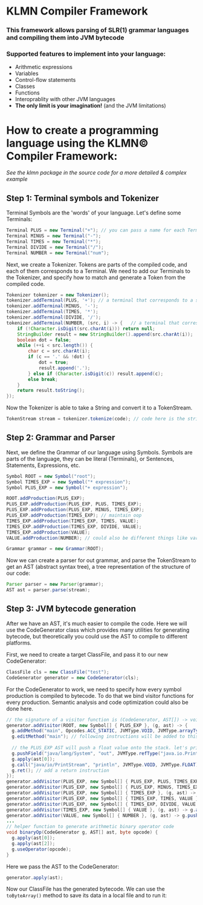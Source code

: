 # KLMN Compiler Framework

### This framework allows parsing of SLR(1) grammar languages and compiling them into JVM bytecode
### Supported features to implement into your language:
* Arithmetic expressions
* Variables
* Control-flow statements
* Classes
* Functions
* Interoprablity with other JVM languages
* **The only limit is your imagination!** (and the JVM limitations) 
# How to create a programming language using the KLMN© Compiler Framework:
_See the klmn package in the source code for a more detailed & complex example_
## Step 1: Terminal symbols and Tokenizer
Terminal Symbols are the 'words' of your language. Let's define some Terminals:
```java
Terminal PLUS = new Terminal("+"); // you can pass a name for each Terminal, for debugging purposes
Terminal MINUS = new Terminal("-");
Terminal TIMES = new Terminal("*");
Terminal DIVIDE = new Terminal("/");
Terminal NUMBER = new Terminal("num");
```
Next, we create a Tokenizer. Tokens are parts of the compiled code, and each of them corresponds to a Terminal.
We need to add our Terminals to the Tokenizer, and specify how to match and generate a Token from the compiled code. 
```java
Tokenizer tokenizer = new Tokenizer();
tokenizer.addTerminal(PLUS, '+'); // a terminal that corresponds to a single character in the string
tokenizer.addTerminal(MINUS, '-');
tokenizer.addTerminal(TIMES, '*');
tokenizer.addTerminal(DIVIDE, '/');
tokenizer.addTerminal(NUMBER, (src, i) -> {   // a terminal that corresponds to any number in the string
    if (!Character.isDigit(src.charAt(i))) return null;
    StringBuilder result = new StringBuilder().append(src.charAt(i));
    boolean dot = false;
    while (++i < src.length()) {
        char c = src.charAt(i);
        if (c == '.' && !dot) {
            dot = true;
            result.append('.');
        } else if (Character.isDigit(c)) result.append(c);
        else break;
    }
    return result.toString();
});
```
Now the Tokenizer is able to take a String and convert it to a TokenStream.
```java
TokenStream stream = tokenizer.tokenize(code); // code here is the string we want to compile
```
## Step 2: Grammar and Parser
Next, we define the Grammar of our language using Symbols. Symbols are parts of the language, they can be literal (Terminals), or Sentences, Statements, Expressions, etc.
```java
Symbol ROOT = new Symbol("root");
Symbol TIMES_EXP = new Symbol("* expression");
Symbol PLUS_EXP = new Symbol("+ expression");

ROOT.addProduction(PLUS_EXP);
PLUS_EXP.addProduction(PLUS_EXP, PLUS, TIMES_EXP);
PLUS_EXP.addProduction(PLUS_EXP, MINUS, TIMES_EXP);
PLUS_EXP.addProduction(TIMES_EXP); // maintain oop
TIMES_EXP.addProduction(TIMES_EXP, TIMES, VALUE);
TIMES_EXP.addProduction(TIMES_EXP, DIVIDE, VALUE);
TIMES_EXP.addProduction(VALUE);
VALUE.addProduction(NUMBER); // could also be different things like variables and function calls in the future

Grammar grammar = new Grammar(ROOT);
```
Now we can create a parser for out grammar, and parse the TokenStream to get an AST (abstract syntax tree), a tree representation of the structure of our code:
```java
Parser parser = new Parser(grammar);
AST ast = parser.parse(stream);
```
## Step 3: JVM bytecode generation
After we have an AST, it's much easier to compile the code. Here we will use the CodeGenerator class which provides many utilities for generating bytecode, but theoretically you could use the AST to compile to different platforms.

First, we need to create a target ClassFile, and pass it to our new CodeGenerator:
```java
ClassFile cls = new ClassFile("test");
CodeGenerator generator = new CodeGenerator(cls);
```
For the CodeGenerator to work, we need to specify how every symbol production is compiled to bytecode. To do that we bind visitor functions for every production.
Semantic analysis and code optimization could also be done here.
```java
// the signature of a visitor function is (CodeGenerator, AST[]) -> void, the AST array correlates to the items of the production.
generator.addVisitor(ROOT, new Symbol[] { PLUS_EXP }, (g, ast) -> {
  g.addMethod("main", Opcodes.ACC_STATIC, JVMType.VOID, JVMType.arrayType(JVMType.refType("java/lang/String"))); // add the main method to the class file for the JVM to run
  g.editMethod("main"); // following instructions will be added to this method
  
  // the PLUS_EXP AST will push a float value onto the stack. let's print it
  g.pushField("java/lang/System", "out", JVMType.refType("java.io.PrintStream"), true);
  g.apply(ast[0]); 
  g.call("java/io/PrintStream", "println", JVMType.VOID, JVMType.FLOAT);
  g.ret(); // add a return instruction
});
generator.addVisitor(PLUS_EXP, new Symbol[] { PLUS_EXP, PLUS, TIMES_EXP }, (g, ast) -> binaryOp(Opcodes.FADD));
generator.addVisitor(PLUS_EXP, new Symbol[] { PLUS_EXP, MINUS, TIMES_EXP }, (g, ast) -> binaryOp(Opcodes.FSUB));
generator.addVisitor(PLUS_EXP, new Symbol[] { TIMES_EXP }, (g, ast) -> g.apply(ast[0]));
generator.addVisitor(PLUS_EXP, new Symbol[] { TIMES_EXP, TIMES, VALUE }, (g, ast) -> binaryOp(Opcodes.FMUL));
generator.addVisitor(PLUS_EXP, new Symbol[] { TIMES_EXP, DIVIDE, VALUE }, (g, ast) -> binaryOp(Opcodes.FDIV));
generator.addVisitor(TIMES_EXP, new Symbol[] { VALUE }, (g, ast) -> g.apply(ast[0]));  // for productions with one child, the generator will do this automatically if a visitor is not present. I put this here for clarity.
generator.addVisitor(VALUE, new Symbol[] { NUMBER }, (g, ast) -> g.pushFloat(Float.parseFloat(ast[0].getText())));
...
// helper function to generate arithmetic binary operator code
void binaryOp(CodeGenerator g, AST[] ast, byte opcode) {
  g.apply(ast[0]);
  g.apply(ast[2]);
  g.useOperator(opcode);
}
```
Here we pass the AST to the CodeGenerator:
```java
generator.apply(ast);
```
Now our ClassFile has the generated bytecode. We can use the `toByteArray()` method to save its data in a local file and to run it:
